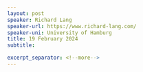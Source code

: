 ```yaml
---
layout: post
speaker: Richard Lang
speaker-url: https://www.richard-lang.com/
speaker-uni: University of Hamburg
title: 19 February 2024
subtitle: 

excerpt_separator: <!--more-->
---
```


<!--more-->
